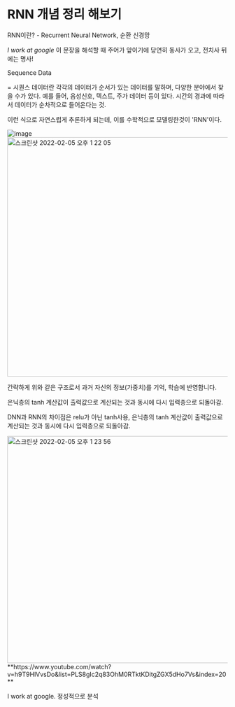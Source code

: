 # RNN 개념 정리 해보기 

RNN이란? - Recurrent Neural Network, 순환 신경망

*I work at google*
이 문장을 해석할 때 주어가 앞이기에 당연히 동사가 오고, 전치사 뒤에는 명사!

Sequence Data 

= 시퀀스 데이터란 각각의 데이터가 순서가 있는 데이터를 말하며, 다양한 분야에서 찾을 수가 있다. 예를 들어, 음성신호, 텍스트, 주가 데이터 등이 있다.
시간의 경과에 따라서 데이터가 순차적으로 들어온다는 것. 

이런 식으로 자연스럽게 추론하게 되는데, 이를 수학적으로 모델링한것이 'RNN'이다. 

![image](https://user-images.githubusercontent.com/76649707/152628409-fc9295d6-a50d-4dc5-ad2f-69b967591130.png)
<img width="547" alt="스크린샷 2022-02-05 오후 1 22 05" src="https://user-images.githubusercontent.com/76649707/152628447-b08fb9cd-3dfe-43aa-bcfd-759173cded9a.png">

간략하게 위와 같은 구조로서 과거 자신의 정보(가중치)를 기억, 학습에 반영합니다. 

은닉층의 tanh 계산값이 출력값으로 계산되는 것과 동시에 다시 입력층으로 되돌아감.

DNN과 RNN의 차이점은 relu가 아닌 tanh사용, 은닉층의 tanh 계산값이 출력값으로 계산되는 것과 동시에 다시 입력층으로 되돌아감.

<img width="519" alt="스크린샷 2022-02-05 오후 1 23 56" src="https://user-images.githubusercontent.com/76649707/152628495-eb5b7f80-dcc1-405c-bd5a-9a59e98e337c.png">
**https://www.youtube.com/watch?v=h9T9HlVvsDo&list=PLS8gIc2q83OhM0RTktKDitgZGX5dHo7Vs&index=20**

I work at google. 정성적으로 분석
